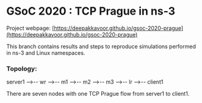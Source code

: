 # GSoC 2020 : TCP Prague in ns-3

Project webpage: [https://deepakkavoor.github.io/gsoc-2020-prague](https://deepakkavoor.github.io/gsoc-2020-prague)


This branch contains results and steps to reproduce simulations performed in ns-3 and Linux namespaces.

### Topology:

server1 -->-- wr -->-- m1 -->-- m2 -->-- m3 -->-- lr -->-- client1

There are seven nodes with one TCP Prague flow from server1 to client1. 